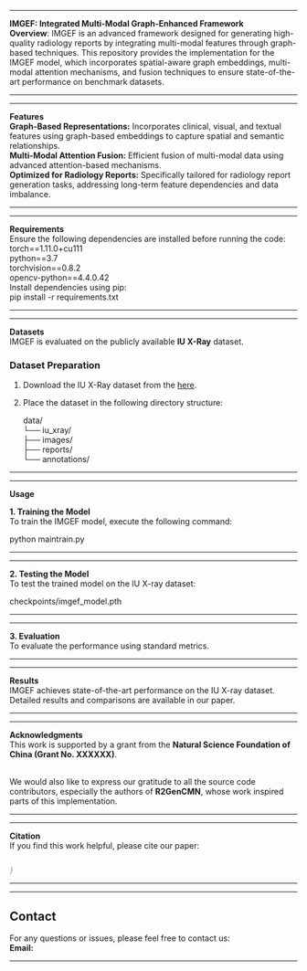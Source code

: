 _____________________________________________________________________________________________________________________________________________________________________________________________________________________________________________________________________

**IMGEF: Integrated Multi-Modal Graph-Enhanced Framework** <br>
**Overview**:
IMGEF is an advanced framework designed for generating high-quality radiology reports by integrating multi-modal features through graph-based techniques. This repository provides the implementation for the IMGEF model, which incorporates spatial-aware graph embeddings, multi-modal attention mechanisms, and fusion techniques to ensure state-of-the-art performance on benchmark datasets.
_____________________________________________________________________________________________________________________________________________________________________________________________________________________________________________________________________
_____________________________________________________________________________________________________________________________________________________________________________________________________________________________________________________________________
 **Features**<br>
**Graph-Based Representations:** Incorporates clinical, visual, and textual features using graph-based embeddings to capture spatial and semantic relationships.<br>
 **Multi-Modal Attention Fusion:** Efficient fusion of multi-modal data using advanced attention-based mechanisms.<br>
**Optimized for Radiology Reports:** Specifically tailored for radiology report generation tasks, addressing long-term feature dependencies and data imbalance.
_____________________________________________________________________________________________________________________________________________________________________________________________________________________________________________________________________
_____________________________________________________________________________________________________________________________________________________________________________________________________________________________________________________________________
 **Requirements**<br>
Ensure the following dependencies are installed before running the code:<br>
torch==1.11.0+cu111<br>
python==3.7<br>
torchvision==0.8.2<br>
opencv-python==4.4.0.42<br>
Install dependencies using pip:<br>
pip install -r requirements.txt
_____________________________________________________________________________________________________________________________________________________________________________________________________________________________________________________________________
_____________________________________________________________________________________________________________________________________________________________________________________________________________________________________________________________________
**Datasets**<br>
IMGEF is evaluated on the publicly available **IU X-Ray** dataset.<br>

### **Dataset Preparation**<br>
1. Download the IU X-Ray dataset from the [here](https://iuhealth.org/find-medical-services/x-rays).<br>
2. Place the dataset in the following directory structure:<br>
 
   data/<br>
   └── iu_xray/<br>
       ├── images/<br>
       ├── reports/<br>
       └── annotations/<br>
_____________________________________________________________________________________________________________________________________________________________________________________________________________________________________________________________________
_____________________________________________________________________________________________________________________________________________________________________________________________________________________________________________________________________
**Usage**<br>

 **1. Training the Model**<br>
To train the IMGEF model, execute the following command:<br>

python maintrain.py 
_____________________________________________________________________________________________________________________________________________________________________________________________________________________________________________________________________
_____________________________________________________________________________________________________________________________________________________________________________________________________________________________________________________________________
**2. Testing the Model**<br>
To test the trained model on the IU X-ray dataset:<br>

checkpoints/imgef_model.pth
_____________________________________________________________________________________________________________________________________________________________________________________________________________________________________________________________________
_____________________________________________________________________________________________________________________________________________________________________________________________________________________________________________________________________

**3. Evaluation**<br>
To evaluate the performance using standard metrics.
_____________________________________________________________________________________________________________________________________________________________________________________________________________________________________________________________________
_____________________________________________________________________________________________________________________________________________________________________________________________________________________________________________________________________

**Results**<br>
IMGEF achieves state-of-the-art performance on the IU X-ray dataset. Detailed results and comparisons are available in our paper.
_____________________________________________________________________________________________________________________________________________________________________________________________________________________________________________________________________
_____________________________________________________________________________________________________________________________________________________________________________________________________________________________________________________________________
 **Acknowledgments**<br>
This work is supported by a grant from the **Natural Science Foundation of China (Grant No. XXXXXX)**.  <br><br>

We would also like to express our gratitude to all the source code contributors, especially the authors of **R2GenCMN**, whose work inspired parts of this implementation.
_____________________________________________________________________________________________________________________________________________________________________________________________________________________________________________________________________
_____________________________________________________________________________________________________________________________________________________________________________________________________________________________________________________________________
**Citation**<br>
If you find this work helpful, please cite our paper:<br>
```bibtex

}
```
_____________________________________________________________________________________________________________________________________________________________________________________________________________________________________________________________________
_____________________________________________________________________________________________________________________________________________________________________________________________________________________________________________________________________
## **Contact**<br>
For any questions or issues, please feel free to contact us:<br>
**Email:** [](mailto:)
_____________________________________________________________________________________________________________________________________________________________________________________________________________________________________________________________________
